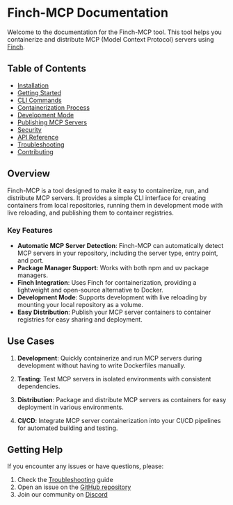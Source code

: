 # Finch-MCP Documentation

Welcome to the documentation for the Finch-MCP tool. This tool helps you containerize and distribute MCP (Model Context Protocol) servers using [Finch](https://runfinch.com/).

## Table of Contents

- [Installation](./installation.md)
- [Getting Started](./getting-started.md)
- [CLI Commands](./commands.md)
- [Containerization Process](./containerization.md)
- [Development Mode](./development.md)
- [Publishing MCP Servers](./publishing.md)
- [Security](./security.md)
- [API Reference](./api-reference.md)
- [Troubleshooting](./troubleshooting.md)
- [Contributing](./contributing.md)

## Overview

Finch-MCP is a tool designed to make it easy to containerize, run, and distribute MCP servers. It provides a simple CLI interface for creating containers from local repositories, running them in development mode with live reloading, and publishing them to container registries.

### Key Features

- **Automatic MCP Server Detection**: Finch-MCP can automatically detect MCP servers in your repository, including the server type, entry point, and port.
- **Package Manager Support**: Works with both npm and uv package managers.
- **Finch Integration**: Uses Finch for containerization, providing a lightweight and open-source alternative to Docker.
- **Development Mode**: Supports development with live reloading by mounting your local repository as a volume.
- **Easy Distribution**: Publish your MCP server containers to container registries for easy sharing and deployment.

## Use Cases

1. **Development**: Quickly containerize and run MCP servers during development without having to write Dockerfiles manually.

2. **Testing**: Test MCP servers in isolated environments with consistent dependencies.

3. **Distribution**: Package and distribute MCP servers as containers for easy deployment in various environments.

4. **CI/CD**: Integrate MCP server containerization into your CI/CD pipelines for automated building and testing.

## Getting Help

If you encounter any issues or have questions, please:

1. Check the [Troubleshooting](./troubleshooting.md) guide
2. Open an issue on the [GitHub repository](https://github.com/yourusername/finch-mcp)
3. Join our community on [Discord](https://discord.gg/finch-mcp)
